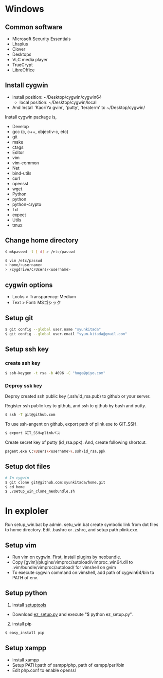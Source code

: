 # Windows

## Common software
* Microsoft Security Essentials
* Lhaplus
* Clover
* Desktops
* VLC media player
* TrueCrypt
* LibreOffice

## Install cygwin
* Install position: ~/Desktop/cygwin/cygwin64
  * local position: ~/Desktop/cygwin/local
* And Install 'KaoriYa gvim', 'putty', 'teraterm' to ~/Desktop/cygwin/

Install cygwin package is,

* Develop
 * gcc (c, c++, objectiv-c, etc)
 * git
 * make
 * ctags
* Editor
 * vim
 * vim-common
* Net
 * bind-utils 
 * curl
 * openssl
 * wget
* Python
 * python
 * python-crypto
* Tcl
 * expect
* Utils
 * tmux

## Change home directory
``` bash
$ mkpasswd -l [-d] > /etc/passwd

$ vim /etc/passwd
< home/<username>
> /cygdrive/c/Users/<username>
```

## cygwin options
* Looks > Transparency: Medium
* Text > Font: MSゴシック

## Setup git
``` bash
$ git config --global user.name "syunkitada"
$ git config --global user.email "syun.kitada@gmail.com"
```

## Setup ssh key
### create ssh key
``` bash
$ ssh-keygen -t rsa -b 4096 -C "hoge@piyo.com"
```

### Deproy ssk key
Deproy created ssh public key (.ssh/id_rsa.pub) to github or your server.

Register ssh public key to github, and ssh to github by bash and putty.
``` bash
$ ssh -T git@github.com
```

To use ssh-angent on github, export path of plink.exe to GIT_SSH.
``` bash
$ export GIT_SSH=plinkパス
```

Create secret key of putty (id_rsa.ppk).
And, create following shortcut.
``` bash
pagent.exe C:\Users\<username>\.ssh\id_rsa.ppk
```

## Setup dot files
``` bash
# In cygwin
$ git clone git@github.com:syunkitada/home.git
$ cd home
$ ./setup_win_clone_neobundle.sh
```

# In exploler
Run setup_win.bat by admin.
setu_win.bat create symbolic link from dot files to home directory.
Edit .bashrc or .zshrc, and setup path plink.exe.

## Setup vim
* Run vim on cygwin. First, install plugins by neobundle.
* Copy [gvim]/plugins/vimproc/autoload/vimproc_win64.dll to .vim/bundle/vimproc/autoload/ for vimshell on gvim 
* To execute cygwin command on vimshell, add path of cygwin64/bin to PATH of env.

## Setup python
1. Install [setuptools](https://pypi.python.org/pypi/setuptools)
  * Download [ez_setup.py](https://bootstrap.pypa.io/ez_setup.py) and execute "$ python ez_setup.py".
2. install pip
``` bash
$ easy_install pip
```

## Setup xampp
* Install xampp
* Setup PATH:path of xampp/php, path of xampp/perl/bin
* Edit php.conf to enable openssl
